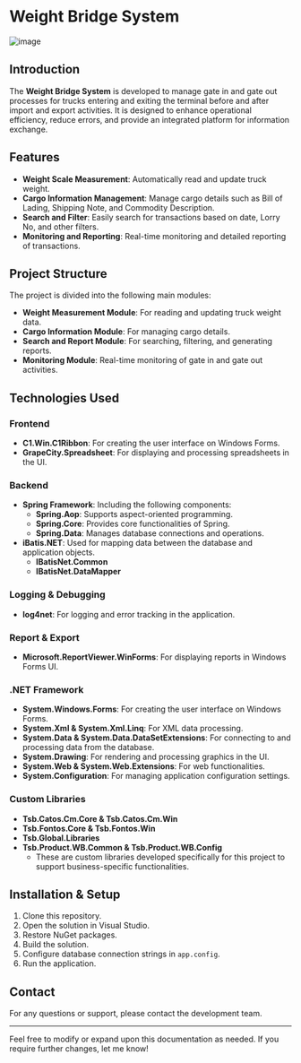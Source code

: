 # **Weight Bridge System**  

![image](https://github.com/user-attachments/assets/6b9c394e-e302-4236-b3e5-3ca0577caea8)

## **Introduction**  
The **Weight Bridge System** is developed to manage gate in and gate out processes for trucks entering and exiting the terminal before and after import and export activities. It is designed to enhance operational efficiency, reduce errors, and provide an integrated platform for information exchange.

## **Features**  
- **Weight Scale Measurement**: Automatically read and update truck weight.  
- **Cargo Information Management**: Manage cargo details such as Bill of Lading, Shipping Note, and Commodity Description.  
- **Search and Filter**: Easily search for transactions based on date, Lorry No, and other filters.  
- **Monitoring and Reporting**: Real-time monitoring and detailed reporting of transactions.  

## **Project Structure**  
The project is divided into the following main modules:  
- **Weight Measurement Module**: For reading and updating truck weight data.  
- **Cargo Information Module**: For managing cargo details.  
- **Search and Report Module**: For searching, filtering, and generating reports.  
- **Monitoring Module**: Real-time monitoring of gate in and gate out activities.  

## **Technologies Used**  

### **Frontend**  
- **C1.Win.C1Ribbon**: For creating the user interface on Windows Forms.  
- **GrapeCity.Spreadsheet**: For displaying and processing spreadsheets in the UI.  

### **Backend**  
- **Spring Framework**: Including the following components:  
  - **Spring.Aop**: Supports aspect-oriented programming.  
  - **Spring.Core**: Provides core functionalities of Spring.  
  - **Spring.Data**: Manages database connections and operations.  
- **iBatis.NET**: Used for mapping data between the database and application objects.  
  - **IBatisNet.Common**  
  - **IBatisNet.DataMapper**  

### **Logging & Debugging**  
- **log4net**: For logging and error tracking in the application.  

### **Report & Export**  
- **Microsoft.ReportViewer.WinForms**: For displaying reports in Windows Forms UI.  

### **.NET Framework**  
- **System.Windows.Forms**: For creating the user interface on Windows Forms.  
- **System.Xml & System.Xml.Linq**: For XML data processing.  
- **System.Data & System.Data.DataSetExtensions**: For connecting to and processing data from the database.  
- **System.Drawing**: For rendering and processing graphics in the UI.  
- **System.Web & System.Web.Extensions**: For web functionalities.  
- **System.Configuration**: For managing application configuration settings.  

### **Custom Libraries**  
- **Tsb.Catos.Cm.Core & Tsb.Catos.Cm.Win**  
- **Tsb.Fontos.Core & Tsb.Fontos.Win**  
- **Tsb.Global.Libraries**  
- **Tsb.Product.WB.Common & Tsb.Product.WB.Config**  
  - These are custom libraries developed specifically for this project to support business-specific functionalities.  

## **Installation & Setup**  
1. Clone this repository.  
2. Open the solution in Visual Studio.  
3. Restore NuGet packages.  
4. Build the solution.  
5. Configure database connection strings in `app.config`.  
6. Run the application.  

## **Contact**  
For any questions or support, please contact the development team.  

---

Feel free to modify or expand upon this documentation as needed. If you require further changes, let me know!
